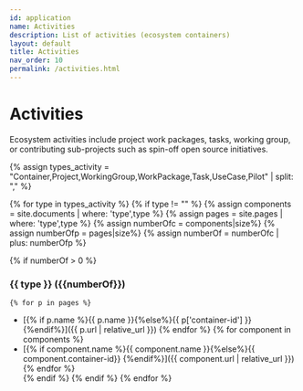 ```yaml
---
id: application
name: Activities
description: List of activities (ecosystem containers)
layout: default
title: Activities
nav_order: 10
permalink: /activities.html
---
```


# Activities
Ecosystem activities include project work packages, tasks, working group, or contributing sub-projects such as spin-off open source initiatives.

{% assign types_activity = "Container,Project,WorkingGroup,WorkPackage,Task,UseCase,Pilot" | split: "," %}

{% for type in types_activity %}
{% if type != "" %}
	{% assign components =  site.documents  | where: 'type',type %}
	{% assign pages =  site.pages | where: 'type',type %}
    {% assign numberOfc = components|size%}
    {% assign numberOfp = pages|size%}
    {% assign numberOf = numberOfc | plus: numberOfp %}
<!-- {{type}} = {{numberOf}} -->
{% if numberOf > 0 %}
### {{ type }} ({{numberOf}})
	{% for p in pages %}
- [{% if p.name %}{{ p.name }}{%else%}{{ p['container-id'] }} {%endif%}]({{ p.url | relative_url }})	{% endfor %}	{% for component in components %}
- [{% if component.name %}{{ component.name }}{%else%}{{ component.container-id}} {%endif%}]({{ component.url | relative_url }})	{% endfor %}	
{% endif %}
{% endif %}
{% endfor %}

